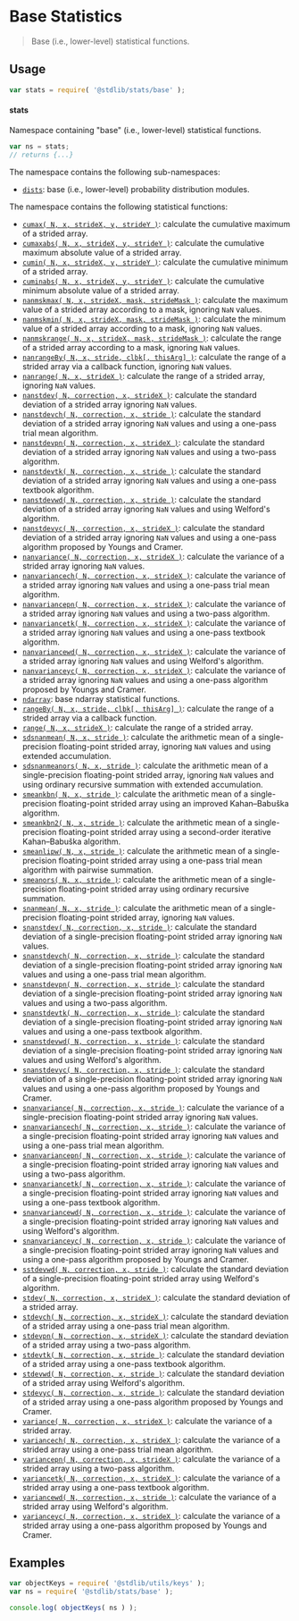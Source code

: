 <!--

@license Apache-2.0

Copyright (c) 2018 The Stdlib Authors.

Licensed under the Apache License, Version 2.0 (the "License");
you may not use this file except in compliance with the License.
You may obtain a copy of the License at

   http://www.apache.org/licenses/LICENSE-2.0

Unless required by applicable law or agreed to in writing, software
distributed under the License is distributed on an "AS IS" BASIS,
WITHOUT WARRANTIES OR CONDITIONS OF ANY KIND, either express or implied.
See the License for the specific language governing permissions and
limitations under the License.

-->

# Base Statistics

> Base (i.e., lower-level) statistical functions.

<section class="usage">

## Usage

```javascript
var stats = require( '@stdlib/stats/base' );
```

#### stats

Namespace containing "base" (i.e., lower-level) statistical functions.

```javascript
var ns = stats;
// returns {...}
```

The namespace contains the following sub-namespaces:

<!-- <toc pattern="dists"> -->

<div class="namespace-toc">

-   <span class="signature">[`dists`][@stdlib/stats/base/dists]</span><span class="delimiter">: </span><span class="description">base (i.e., lower-level) probability distribution modules.</span>

</div>

<!-- </toc> -->

The namespace contains the following statistical functions:

<!-- <toc pattern="*"> -->

<div class="namespace-toc">

-   <span class="signature">[`cumax( N, x, strideX, y, strideY )`][@stdlib/stats/base/cumax]</span><span class="delimiter">: </span><span class="description">calculate the cumulative maximum of a strided array.</span>
-   <span class="signature">[`cumaxabs( N, x, strideX, y, strideY )`][@stdlib/stats/base/cumaxabs]</span><span class="delimiter">: </span><span class="description">calculate the cumulative maximum absolute value of a strided array.</span>
-   <span class="signature">[`cumin( N, x, strideX, y, strideY )`][@stdlib/stats/base/cumin]</span><span class="delimiter">: </span><span class="description">calculate the cumulative minimum of a strided array.</span>
-   <span class="signature">[`cuminabs( N, x, strideX, y, strideY )`][@stdlib/stats/base/cuminabs]</span><span class="delimiter">: </span><span class="description">calculate the cumulative minimum absolute value of a strided array.</span>
-   <span class="signature">[`nanmskmax( N, x, strideX, mask, strideMask )`][@stdlib/stats/strided/nanmskmax]</span><span class="delimiter">: </span><span class="description">calculate the maximum value of a strided array according to a mask, ignoring `NaN` values.</span>
-   <span class="signature">[`nanmskmin( N, x, strideX, mask, strideMask )`][@stdlib/stats/strided/nanmskmin]</span><span class="delimiter">: </span><span class="description">calculate the minimum value of a strided array according to a mask, ignoring `NaN` values.</span>
-   <span class="signature">[`nanmskrange( N, x, strideX, mask, strideMask )`][@stdlib/stats/strided/nanmskrange]</span><span class="delimiter">: </span><span class="description">calculate the range of a strided array according to a mask, ignoring `NaN` values.</span>
-   <span class="signature">[`nanrangeBy( N, x, stride, clbk[, thisArg] )`][@stdlib/stats/strided/nanrange-by]</span><span class="delimiter">: </span><span class="description">calculate the range of a strided array via a callback function, ignoring `NaN` values.</span>
-   <span class="signature">[`nanrange( N, x, strideX )`][@stdlib/stats/strided/nanrange]</span><span class="delimiter">: </span><span class="description">calculate the range of a strided array, ignoring `NaN` values.</span>
-   <span class="signature">[`nanstdev( N, correction, x, strideX )`][@stdlib/stats/strided/nanstdev]</span><span class="delimiter">: </span><span class="description">calculate the standard deviation of a strided array ignoring `NaN` values.</span>
-   <span class="signature">[`nanstdevch( N, correction, x, stride )`][@stdlib/stats/strided/nanstdevch]</span><span class="delimiter">: </span><span class="description">calculate the standard deviation of a strided array ignoring `NaN` values and using a one-pass trial mean algorithm.</span>
-   <span class="signature">[`nanstdevpn( N, correction, x, strideX )`][@stdlib/stats/strided/nanstdevpn]</span><span class="delimiter">: </span><span class="description">calculate the standard deviation of a strided array ignoring `NaN` values and using a two-pass algorithm.</span>
-   <span class="signature">[`nanstdevtk( N, correction, x, stride )`][@stdlib/stats/strided/nanstdevtk]</span><span class="delimiter">: </span><span class="description">calculate the standard deviation of a strided array ignoring `NaN` values and using a one-pass textbook algorithm.</span>
-   <span class="signature">[`nanstdevwd( N, correction, x, stride )`][@stdlib/stats/strided/nanstdevwd]</span><span class="delimiter">: </span><span class="description">calculate the standard deviation of a strided array ignoring `NaN` values and using Welford's algorithm.</span>
-   <span class="signature">[`nanstdevyc( N, correction, x, strideX )`][@stdlib/stats/strided/nanstdevyc]</span><span class="delimiter">: </span><span class="description">calculate the standard deviation of a strided array ignoring `NaN` values and using a one-pass algorithm proposed by Youngs and Cramer.</span>
-   <span class="signature">[`nanvariance( N, correction, x, strideX )`][@stdlib/stats/strided/nanvariance]</span><span class="delimiter">: </span><span class="description">calculate the variance of a strided array ignoring `NaN` values.</span>
-   <span class="signature">[`nanvariancech( N, correction, x, strideX )`][@stdlib/stats/strided/nanvariancech]</span><span class="delimiter">: </span><span class="description">calculate the variance of a strided array ignoring `NaN` values and using a one-pass trial mean algorithm.</span>
-   <span class="signature">[`nanvariancepn( N, correction, x, strideX )`][@stdlib/stats/strided/nanvariancepn]</span><span class="delimiter">: </span><span class="description">calculate the variance of a strided array ignoring `NaN` values and using a two-pass algorithm.</span>
-   <span class="signature">[`nanvariancetk( N, correction, x, strideX )`][@stdlib/stats/strided/nanvariancetk]</span><span class="delimiter">: </span><span class="description">calculate the variance of a strided array ignoring `NaN` values and using a one-pass textbook algorithm.</span>
-   <span class="signature">[`nanvariancewd( N, correction, x, strideX )`][@stdlib/stats/strided/nanvariancewd]</span><span class="delimiter">: </span><span class="description">calculate the variance of a strided array ignoring `NaN` values and using Welford's algorithm.</span>
-   <span class="signature">[`nanvarianceyc( N, correction, x, strideX )`][@stdlib/stats/strided/nanvarianceyc]</span><span class="delimiter">: </span><span class="description">calculate the variance of a strided array ignoring `NaN` values and using a one-pass algorithm proposed by Youngs and Cramer.</span>
-   <span class="signature">[`ndarray`][@stdlib/stats/base/ndarray]</span><span class="delimiter">: </span><span class="description">base ndarray statistical functions.</span>
-   <span class="signature">[`rangeBy( N, x, stride, clbk[, thisArg] )`][@stdlib/stats/strided/range-by]</span><span class="delimiter">: </span><span class="description">calculate the range of a strided array via a callback function.</span>
-   <span class="signature">[`range( N, x, strideX )`][@stdlib/stats/strided/range]</span><span class="delimiter">: </span><span class="description">calculate the range of a strided array.</span>
-   <span class="signature">[`sdsnanmean( N, x, stride )`][@stdlib/stats/base/sdsnanmean]</span><span class="delimiter">: </span><span class="description">calculate the arithmetic mean of a single-precision floating-point strided array, ignoring `NaN` values and using extended accumulation.</span>
-   <span class="signature">[`sdsnanmeanors( N, x, stride )`][@stdlib/stats/base/sdsnanmeanors]</span><span class="delimiter">: </span><span class="description">calculate the arithmetic mean of a single-precision floating-point strided array, ignoring `NaN` values and using ordinary recursive summation with extended accumulation.</span>
-   <span class="signature">[`smeankbn( N, x, stride )`][@stdlib/stats/strided/smeankbn]</span><span class="delimiter">: </span><span class="description">calculate the arithmetic mean of a single-precision floating-point strided array using an improved Kahan–Babuška algorithm.</span>
-   <span class="signature">[`smeankbn2( N, x, stride )`][@stdlib/stats/strided/smeankbn2]</span><span class="delimiter">: </span><span class="description">calculate the arithmetic mean of a single-precision floating-point strided array using a second-order iterative Kahan–Babuška algorithm.</span>
-   <span class="signature">[`smeanlipw( N, x, stride )`][@stdlib/stats/strided/smeanlipw]</span><span class="delimiter">: </span><span class="description">calculate the arithmetic mean of a single-precision floating-point strided array using a one-pass trial mean algorithm with pairwise summation.</span>
-   <span class="signature">[`smeanors( N, x, stride )`][@stdlib/stats/strided/smeanors]</span><span class="delimiter">: </span><span class="description">calculate the arithmetic mean of a single-precision floating-point strided array using ordinary recursive summation.</span>
-   <span class="signature">[`snanmean( N, x, stride )`][@stdlib/stats/strided/snanmean]</span><span class="delimiter">: </span><span class="description">calculate the arithmetic mean of a single-precision floating-point strided array, ignoring `NaN` values.</span>
-   <span class="signature">[`snanstdev( N, correction, x, stride )`][@stdlib/stats/base/snanstdev]</span><span class="delimiter">: </span><span class="description">calculate the standard deviation of a single-precision floating-point strided array ignoring `NaN` values.</span>
-   <span class="signature">[`snanstdevch( N, correction, x, stride )`][@stdlib/stats/base/snanstdevch]</span><span class="delimiter">: </span><span class="description">calculate the standard deviation of a single-precision floating-point strided array ignoring `NaN` values and using a one-pass trial mean algorithm.</span>
-   <span class="signature">[`snanstdevpn( N, correction, x, stride )`][@stdlib/stats/base/snanstdevpn]</span><span class="delimiter">: </span><span class="description">calculate the standard deviation of a single-precision floating-point strided array ignoring `NaN` values and using a two-pass algorithm.</span>
-   <span class="signature">[`snanstdevtk( N, correction, x, stride )`][@stdlib/stats/base/snanstdevtk]</span><span class="delimiter">: </span><span class="description">calculate the standard deviation of a single-precision floating-point strided array ignoring `NaN` values and using a one-pass textbook algorithm.</span>
-   <span class="signature">[`snanstdevwd( N, correction, x, stride )`][@stdlib/stats/base/snanstdevwd]</span><span class="delimiter">: </span><span class="description">calculate the standard deviation of a single-precision floating-point strided array ignoring `NaN` values and using Welford's algorithm.</span>
-   <span class="signature">[`snanstdevyc( N, correction, x, stride )`][@stdlib/stats/base/snanstdevyc]</span><span class="delimiter">: </span><span class="description">calculate the standard deviation of a single-precision floating-point strided array ignoring `NaN` values and using a one-pass algorithm proposed by Youngs and Cramer.</span>
-   <span class="signature">[`snanvariance( N, correction, x, stride )`][@stdlib/stats/base/snanvariance]</span><span class="delimiter">: </span><span class="description">calculate the variance of a single-precision floating-point strided array ignoring `NaN` values.</span>
-   <span class="signature">[`snanvariancech( N, correction, x, stride )`][@stdlib/stats/base/snanvariancech]</span><span class="delimiter">: </span><span class="description">calculate the variance of a single-precision floating-point strided array ignoring `NaN` values and using a one-pass trial mean algorithm.</span>
-   <span class="signature">[`snanvariancepn( N, correction, x, stride )`][@stdlib/stats/base/snanvariancepn]</span><span class="delimiter">: </span><span class="description">calculate the variance of a single-precision floating-point strided array ignoring `NaN` values and using a two-pass algorithm.</span>
-   <span class="signature">[`snanvariancetk( N, correction, x, stride )`][@stdlib/stats/base/snanvariancetk]</span><span class="delimiter">: </span><span class="description">calculate the variance of a single-precision floating-point strided array ignoring `NaN` values and using a one-pass textbook algorithm.</span>
-   <span class="signature">[`snanvariancewd( N, correction, x, stride )`][@stdlib/stats/base/snanvariancewd]</span><span class="delimiter">: </span><span class="description">calculate the variance of a single-precision floating-point strided array ignoring `NaN` values and using Welford's algorithm.</span>
-   <span class="signature">[`snanvarianceyc( N, correction, x, stride )`][@stdlib/stats/base/snanvarianceyc]</span><span class="delimiter">: </span><span class="description">calculate the variance of a single-precision floating-point strided array ignoring `NaN` values and using a one-pass algorithm proposed by Youngs and Cramer.</span>
-   <span class="signature">[`sstdevwd( N, correction, x, stride )`][@stdlib/stats/base/sstdevwd]</span><span class="delimiter">: </span><span class="description">calculate the standard deviation of a single-precision floating-point strided array using Welford's algorithm.</span>
-   <span class="signature">[`stdev( N, correction, x, strideX )`][@stdlib/stats/strided/stdev]</span><span class="delimiter">: </span><span class="description">calculate the standard deviation of a strided array.</span>
-   <span class="signature">[`stdevch( N, correction, x, strideX )`][@stdlib/stats/strided/stdevch]</span><span class="delimiter">: </span><span class="description">calculate the standard deviation of a strided array using a one-pass trial mean algorithm.</span>
-   <span class="signature">[`stdevpn( N, correction, x, strideX )`][@stdlib/stats/strided/stdevpn]</span><span class="delimiter">: </span><span class="description">calculate the standard deviation of a strided array using a two-pass algorithm.</span>
-   <span class="signature">[`stdevtk( N, correction, x, stride )`][@stdlib/stats/strided/stdevtk]</span><span class="delimiter">: </span><span class="description">calculate the standard deviation of a strided array using a one-pass textbook algorithm.</span>
-   <span class="signature">[`stdevwd( N, correction, x, stride )`][@stdlib/stats/strided/stdevwd]</span><span class="delimiter">: </span><span class="description">calculate the standard deviation of a strided array using Welford's algorithm.</span>
-   <span class="signature">[`stdevyc( N, correction, x, stride )`][@stdlib/stats/strided/stdevyc]</span><span class="delimiter">: </span><span class="description">calculate the standard deviation of a strided array using a one-pass algorithm proposed by Youngs and Cramer.</span>
-   <span class="signature">[`variance( N, correction, x, strideX )`][@stdlib/stats/strided/variance]</span><span class="delimiter">: </span><span class="description">calculate the variance of a strided array.</span>
-   <span class="signature">[`variancech( N, correction, x, strideX )`][@stdlib/stats/strided/variancech]</span><span class="delimiter">: </span><span class="description">calculate the variance of a strided array using a one-pass trial mean algorithm.</span>
-   <span class="signature">[`variancepn( N, correction, x, strideX )`][@stdlib/stats/strided/variancepn]</span><span class="delimiter">: </span><span class="description">calculate the variance of a strided array using a two-pass algorithm.</span>
-   <span class="signature">[`variancetk( N, correction, x, strideX )`][@stdlib/stats/strided/variancetk]</span><span class="delimiter">: </span><span class="description">calculate the variance of a strided array using a one-pass textbook algorithm.</span>
-   <span class="signature">[`variancewd( N, correction, x, stride )`][@stdlib/stats/strided/variancewd]</span><span class="delimiter">: </span><span class="description">calculate the variance of a strided array using Welford's algorithm.</span>
-   <span class="signature">[`varianceyc( N, correction, x, strideX )`][@stdlib/stats/strided/varianceyc]</span><span class="delimiter">: </span><span class="description">calculate the variance of a strided array using a one-pass algorithm proposed by Youngs and Cramer.</span>

</div>

<!-- </toc> -->

</section>

<!-- /.usage -->

<!-- Package notes. Make sure to keep an empty line after the `section` element and another before the `/section` close. -->

<section class="notes">

</section>

<!-- /.notes -->

<section class="examples">

## Examples

<!-- TODO: better examples -->

<!-- eslint no-undef: "error" -->

```javascript
var objectKeys = require( '@stdlib/utils/keys' );
var ns = require( '@stdlib/stats/base' );

console.log( objectKeys( ns ) );
```

</section>

<!-- /.examples -->

<!-- Section for related `stdlib` packages. Do not manually edit this section, as it is automatically populated. -->

<section class="related">

</section>

<!-- /.related -->

<!-- Section for all links. Make sure to keep an empty line after the `section` element and another before the `/section` close. -->

<section class="links">

<!-- <toc-links> -->

[@stdlib/stats/base/cumax]: https://github.com/stdlib-js/stdlib/tree/develop/lib/node_modules/%40stdlib/stats/base/cumax

[@stdlib/stats/base/cumaxabs]: https://github.com/stdlib-js/stdlib/tree/develop/lib/node_modules/%40stdlib/stats/base/cumaxabs

[@stdlib/stats/base/cumin]: https://github.com/stdlib-js/stdlib/tree/develop/lib/node_modules/%40stdlib/stats/base/cumin

[@stdlib/stats/base/cuminabs]: https://github.com/stdlib-js/stdlib/tree/develop/lib/node_modules/%40stdlib/stats/base/cuminabs

[@stdlib/stats/strided/nanmskmax]: https://github.com/stdlib-js/stdlib/tree/develop/lib/node_modules/%40stdlib/stats/strided/nanmskmax

[@stdlib/stats/strided/nanmskmin]: https://github.com/stdlib-js/stdlib/tree/develop/lib/node_modules/%40stdlib/stats/strided/nanmskmin

[@stdlib/stats/strided/nanmskrange]: https://github.com/stdlib-js/stdlib/tree/develop/lib/node_modules/%40stdlib/stats/strided/nanmskrange

[@stdlib/stats/strided/nanrange-by]: https://github.com/stdlib-js/stdlib/tree/develop/lib/node_modules/%40stdlib/stats/strided/nanrange-by

[@stdlib/stats/strided/nanrange]: https://github.com/stdlib-js/stdlib/tree/develop/lib/node_modules/%40stdlib/stats/strided/nanrange

[@stdlib/stats/strided/nanstdev]: https://github.com/stdlib-js/stdlib/tree/develop/lib/node_modules/%40stdlib/stats/strided/nanstdev

[@stdlib/stats/strided/nanstdevch]: https://github.com/stdlib-js/stdlib/tree/develop/lib/node_modules/%40stdlib/stats/strided/nanstdevch

[@stdlib/stats/strided/nanstdevpn]: https://github.com/stdlib-js/stdlib/tree/develop/lib/node_modules/%40stdlib/stats/strided/nanstdevpn

[@stdlib/stats/strided/nanstdevtk]: https://github.com/stdlib-js/stdlib/tree/develop/lib/node_modules/%40stdlib/stats/strided/nanstdevtk

[@stdlib/stats/strided/nanstdevwd]: https://github.com/stdlib-js/stdlib/tree/develop/lib/node_modules/%40stdlib/stats/strided/nanstdevwd

[@stdlib/stats/strided/nanstdevyc]: https://github.com/stdlib-js/stdlib/tree/develop/lib/node_modules/%40stdlib/stats/strided/nanstdevyc

[@stdlib/stats/strided/nanvariance]: https://github.com/stdlib-js/stdlib/tree/develop/lib/node_modules/%40stdlib/stats/strided/nanvariance

[@stdlib/stats/strided/nanvariancech]: https://github.com/stdlib-js/stdlib/tree/develop/lib/node_modules/%40stdlib/stats/strided/nanvariancech

[@stdlib/stats/strided/nanvariancepn]: https://github.com/stdlib-js/stdlib/tree/develop/lib/node_modules/%40stdlib/stats/strided/nanvariancepn

[@stdlib/stats/strided/nanvariancetk]: https://github.com/stdlib-js/stdlib/tree/develop/lib/node_modules/%40stdlib/stats/strided/nanvariancetk

[@stdlib/stats/strided/nanvariancewd]: https://github.com/stdlib-js/stdlib/tree/develop/lib/node_modules/%40stdlib/stats/strided/nanvariancewd

[@stdlib/stats/strided/nanvarianceyc]: https://github.com/stdlib-js/stdlib/tree/develop/lib/node_modules/%40stdlib/stats/strided/nanvarianceyc

[@stdlib/stats/base/ndarray]: https://github.com/stdlib-js/stdlib/tree/develop/lib/node_modules/%40stdlib/stats/base/ndarray

[@stdlib/stats/strided/range-by]: https://github.com/stdlib-js/stdlib/tree/develop/lib/node_modules/%40stdlib/stats/strided/range-by

[@stdlib/stats/strided/range]: https://github.com/stdlib-js/stdlib/tree/develop/lib/node_modules/%40stdlib/stats/strided/range

[@stdlib/stats/base/sdsnanmean]: https://github.com/stdlib-js/stdlib/tree/develop/lib/node_modules/%40stdlib/stats/base/sdsnanmean

[@stdlib/stats/base/sdsnanmeanors]: https://github.com/stdlib-js/stdlib/tree/develop/lib/node_modules/%40stdlib/stats/base/sdsnanmeanors

[@stdlib/stats/strided/smeankbn]: https://github.com/stdlib-js/stdlib/tree/develop/lib/node_modules/%40stdlib/stats/strided/smeankbn

[@stdlib/stats/strided/smeankbn2]: https://github.com/stdlib-js/stdlib/tree/develop/lib/node_modules/%40stdlib/stats/strided/smeankbn2

[@stdlib/stats/strided/smeanlipw]: https://github.com/stdlib-js/stdlib/tree/develop/lib/node_modules/%40stdlib/stats/strided/smeanlipw

[@stdlib/stats/strided/smeanors]: https://github.com/stdlib-js/stdlib/tree/develop/lib/node_modules/%40stdlib/stats/strided/smeanors

[@stdlib/stats/strided/snanmean]: https://github.com/stdlib-js/stdlib/tree/develop/lib/node_modules/%40stdlib/stats/strided/snanmean

[@stdlib/stats/base/snanstdev]: https://github.com/stdlib-js/stdlib/tree/develop/lib/node_modules/%40stdlib/stats/base/snanstdev

[@stdlib/stats/base/snanstdevch]: https://github.com/stdlib-js/stdlib/tree/develop/lib/node_modules/%40stdlib/stats/base/snanstdevch

[@stdlib/stats/base/snanstdevpn]: https://github.com/stdlib-js/stdlib/tree/develop/lib/node_modules/%40stdlib/stats/base/snanstdevpn

[@stdlib/stats/base/snanstdevtk]: https://github.com/stdlib-js/stdlib/tree/develop/lib/node_modules/%40stdlib/stats/base/snanstdevtk

[@stdlib/stats/base/snanstdevwd]: https://github.com/stdlib-js/stdlib/tree/develop/lib/node_modules/%40stdlib/stats/base/snanstdevwd

[@stdlib/stats/base/snanstdevyc]: https://github.com/stdlib-js/stdlib/tree/develop/lib/node_modules/%40stdlib/stats/base/snanstdevyc

[@stdlib/stats/base/snanvariance]: https://github.com/stdlib-js/stdlib/tree/develop/lib/node_modules/%40stdlib/stats/base/snanvariance

[@stdlib/stats/base/snanvariancech]: https://github.com/stdlib-js/stdlib/tree/develop/lib/node_modules/%40stdlib/stats/base/snanvariancech

[@stdlib/stats/base/snanvariancepn]: https://github.com/stdlib-js/stdlib/tree/develop/lib/node_modules/%40stdlib/stats/base/snanvariancepn

[@stdlib/stats/base/snanvariancetk]: https://github.com/stdlib-js/stdlib/tree/develop/lib/node_modules/%40stdlib/stats/base/snanvariancetk

[@stdlib/stats/base/snanvariancewd]: https://github.com/stdlib-js/stdlib/tree/develop/lib/node_modules/%40stdlib/stats/base/snanvariancewd

[@stdlib/stats/base/snanvarianceyc]: https://github.com/stdlib-js/stdlib/tree/develop/lib/node_modules/%40stdlib/stats/base/snanvarianceyc

[@stdlib/stats/base/sstdevwd]: https://github.com/stdlib-js/stdlib/tree/develop/lib/node_modules/%40stdlib/stats/base/sstdevwd

[@stdlib/stats/strided/stdev]: https://github.com/stdlib-js/stdlib/tree/develop/lib/node_modules/%40stdlib/stats/strided/stdev

[@stdlib/stats/strided/stdevch]: https://github.com/stdlib-js/stdlib/tree/develop/lib/node_modules/%40stdlib/stats/strided/stdevch

[@stdlib/stats/strided/stdevpn]: https://github.com/stdlib-js/stdlib/tree/develop/lib/node_modules/%40stdlib/stats/strided/stdevpn

[@stdlib/stats/strided/stdevtk]: https://github.com/stdlib-js/stdlib/tree/develop/lib/node_modules/%40stdlib/stats/strided/stdevtk

[@stdlib/stats/strided/stdevwd]: https://github.com/stdlib-js/stdlib/tree/develop/lib/node_modules/%40stdlib/stats/strided/stdevwd

[@stdlib/stats/strided/stdevyc]: https://github.com/stdlib-js/stdlib/tree/develop/lib/node_modules/%40stdlib/stats/strided/stdevyc

[@stdlib/stats/strided/variance]: https://github.com/stdlib-js/stdlib/tree/develop/lib/node_modules/%40stdlib/stats/strided/variance

[@stdlib/stats/strided/variancech]: https://github.com/stdlib-js/stdlib/tree/develop/lib/node_modules/%40stdlib/stats/strided/variancech

[@stdlib/stats/strided/variancepn]: https://github.com/stdlib-js/stdlib/tree/develop/lib/node_modules/%40stdlib/stats/strided/variancepn

[@stdlib/stats/strided/variancetk]: https://github.com/stdlib-js/stdlib/tree/develop/lib/node_modules/%40stdlib/stats/strided/variancetk

[@stdlib/stats/strided/variancewd]: https://github.com/stdlib-js/stdlib/tree/develop/lib/node_modules/%40stdlib/stats/strided/variancewd

[@stdlib/stats/strided/varianceyc]: https://github.com/stdlib-js/stdlib/tree/develop/lib/node_modules/%40stdlib/stats/strided/varianceyc

[@stdlib/stats/base/dists]: https://github.com/stdlib-js/stdlib/tree/develop/lib/node_modules/%40stdlib/stats/base/dists

<!-- </toc-links> -->

</section>

<!-- /.links -->

